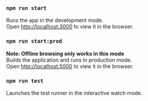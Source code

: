 ### `npm run start`

Runs the app in the development mode.<br />
Open [http://localhost:3000](http://localhost:3000) to view it in the browser.

### `npm run start:prod`

**Note: Offline browsing only works in this mode**<br />
Builds the application and runs in production mode.<br />
Open [http://localhost:5000](http://localhost:5000) to view it in the browser.

### `npm run test`

Launches the test runner in the interactive watch mode.
